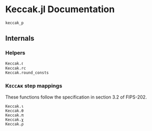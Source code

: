 # Keccak.jl Documentation

```@docs
keccak_p
```

## Internals
### Helpers
```@docs
Keccak.ℓ
Keccak.rc
Keccak.round_consts
```
### Kᴇᴄᴄᴀᴋ step mappings
These functions follow the specification in section 3.2 of FIPS-202.
```@docs
Keccak.ι
Keccak.θ
Keccak.π
Keccak.χ
Keccak.ρ
```
